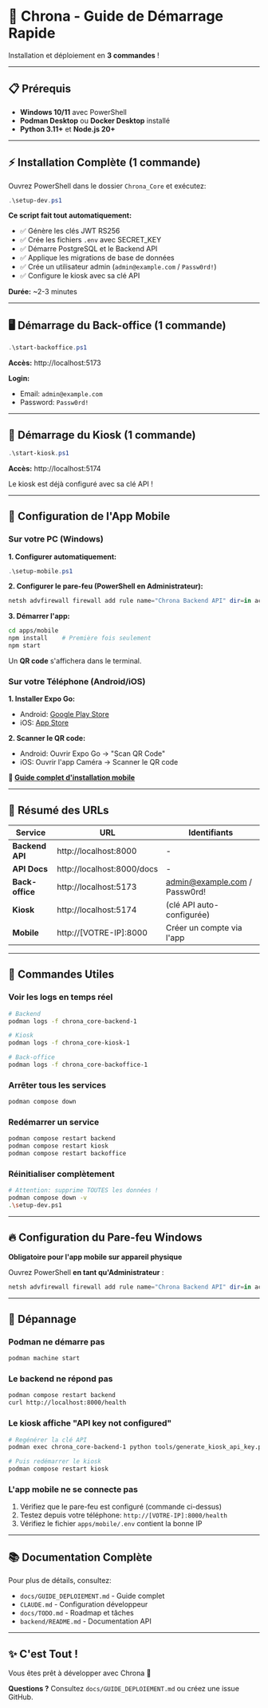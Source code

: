 # 🚀 Chrona - Guide de Démarrage Rapide

Installation et déploiement en **3 commandes** !

---

## 📋 Prérequis

- **Windows 10/11** avec PowerShell
- **Podman Desktop** ou **Docker Desktop** installé
- **Python 3.11+** et **Node.js 20+**

---

## ⚡ Installation Complète (1 commande)

Ouvrez PowerShell dans le dossier `Chrona_Core` et exécutez:

```powershell
.\setup-dev.ps1
```

**Ce script fait tout automatiquement:**
- ✅ Génère les clés JWT RS256
- ✅ Crée les fichiers `.env` avec SECRET_KEY
- ✅ Démarre PostgreSQL et le Backend API
- ✅ Applique les migrations de base de données
- ✅ Crée un utilisateur admin (`admin@example.com` / `Passw0rd!`)
- ✅ Configure le kiosk avec sa clé API

**Durée:** ~2-3 minutes

---

## 🖥️ Démarrage du Back-office (1 commande)

```powershell
.\start-backoffice.ps1
```

**Accès:** http://localhost:5173

**Login:**
- Email: `admin@example.com`
- Password: `Passw0rd!`

---

## 📱 Démarrage du Kiosk (1 commande)

```powershell
.\start-kiosk.ps1
```

**Accès:** http://localhost:5174

Le kiosk est déjà configuré avec sa clé API !

---

## 📱 Configuration de l'App Mobile

### Sur votre PC (Windows)

**1. Configurer automatiquement:**
```powershell
.\setup-mobile.ps1
```

**2. Configurer le pare-feu (PowerShell en Administrateur):**
```powershell
netsh advfirewall firewall add rule name="Chrona Backend API" dir=in action=allow protocol=TCP localport=8000
```

**3. Démarrer l'app:**
```bash
cd apps/mobile
npm install    # Première fois seulement
npm start
```

Un **QR code** s'affichera dans le terminal.

### Sur votre Téléphone (Android/iOS)

**1. Installer Expo Go:**
- Android: [Google Play Store](https://play.google.com/store/apps/details?id=host.exp.exponent)
- iOS: [App Store](https://apps.apple.com/app/expo-go/id982107779)

**2. Scanner le QR code:**
- Android: Ouvrir Expo Go → "Scan QR Code"
- iOS: Ouvrir l'app Caméra → Scanner le QR code

**📖 [Guide complet d'installation mobile](apps/mobile/INSTALLATION.md)**

---

## 🎯 Résumé des URLs

| Service | URL | Identifiants |
|---------|-----|--------------|
| **Backend API** | http://localhost:8000 | - |
| **API Docs** | http://localhost:8000/docs | - |
| **Back-office** | http://localhost:5173 | admin@example.com / Passw0rd! |
| **Kiosk** | http://localhost:5174 | (clé API auto-configurée) |
| **Mobile** | http://[VOTRE-IP]:8000 | Créer un compte via l'app |

---

## 🔧 Commandes Utiles

### Voir les logs en temps réel

```bash
# Backend
podman logs -f chrona_core-backend-1

# Kiosk
podman logs -f chrona_core-kiosk-1

# Back-office
podman logs -f chrona_core-backoffice-1
```

### Arrêter tous les services

```bash
podman compose down
```

### Redémarrer un service

```bash
podman compose restart backend
podman compose restart kiosk
podman compose restart backoffice
```

### Réinitialiser complètement

```bash
# Attention: supprime TOUTES les données !
podman compose down -v
.\setup-dev.ps1
```

---

## 🔥 Configuration du Pare-feu Windows

**Obligatoire pour l'app mobile sur appareil physique**

Ouvrez PowerShell **en tant qu'Administrateur** :

```powershell
netsh advfirewall firewall add rule name="Chrona Backend API" dir=in action=allow protocol=TCP localport=8000
```

---

## 🐛 Dépannage

### Podman ne démarre pas

```bash
podman machine start
```

### Le backend ne répond pas

```bash
podman compose restart backend
curl http://localhost:8000/health
```

### Le kiosk affiche "API key not configured"

```bash
# Regénérer la clé API
podman exec chrona_core-backend-1 python tools/generate_kiosk_api_key.py 1

# Puis redémarrer le kiosk
podman compose restart kiosk
```

### L'app mobile ne se connecte pas

1. Vérifiez que le pare-feu est configuré (commande ci-dessus)
2. Testez depuis votre téléphone: `http://[VOTRE-IP]:8000/health`
3. Vérifiez le fichier `apps/mobile/.env` contient la bonne IP

---

## 📚 Documentation Complète

Pour plus de détails, consultez:
- `docs/GUIDE_DEPLOIEMENT.md` - Guide complet
- `CLAUDE.md` - Configuration développeur
- `docs/TODO.md` - Roadmap et tâches
- `backend/README.md` - Documentation API

---

## ✨ C'est Tout !

Vous êtes prêt à développer avec Chrona 🎉

**Questions ?** Consultez `docs/GUIDE_DEPLOIEMENT.md` ou créez une issue GitHub.
